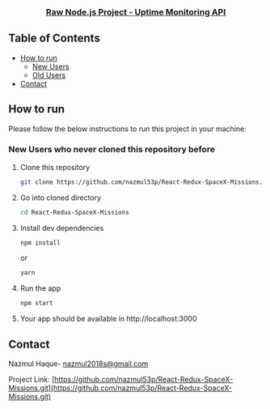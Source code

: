 <p align="center">
  <h3 align="center"><a href="https://github.com/learnwithsumit/uptime-monitoring-api-raw-node">Raw Node.js Project - Uptime Monitoring API</a></h3>

<!-- TABLE OF CONTENTS -->

## Table of Contents

- [How to run](#how-to-run)
  - [New Users](#new-users-who-never-cloned-this-repository-before)
  - [Old Users](#old-users-who-previously-cloned-the-repository)
- [Contact](#contact)

<!-- HOW TO RUN -->

## How to run

Please follow the below instructions to run this project in your machine:

### New Users who never cloned this repository before

1. Clone this repository
   ```sh
   git clone https://github.com/nazmul53p/React-Redux-SpaceX-Missions.git
   ```
2. Go into cloned directory
   ```sh
   cd React-Redux-SpaceX-Missions
   ```
3. Install dev dependencies
   ```sh
   npm install
   ```
   or
   
   ```sh
   yarn
   ```
4. Run the app
   ```sh
   npm start
   ```
5. Your app should be available in http://localhost:3000

<!-- CONTACT -->

## Contact

Nazmul Haque- [nazmul2018s@gmail.com](mailto:nazmul2018s@gmail.com)

Project Link: [https://github.com/nazmul53p/React-Redux-SpaceX-Missions.git](https://github.com/nazmul53p/React-Redux-SpaceX-Missions.git)
